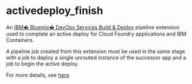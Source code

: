 # activedeploy_finish

An [IBM� Bluemix� DevOps Services Build & Deploy](https://hub.jazz.net/docs/deploy/) pipeline extension used to complete an active deploy for Cloud Foundry applications and IBM Containers.

A pipeline job created from this extension must be used in the same stage with a job to deploy a single unrouted instance
of the successor app and a job to begin the active deploy.

For more details, see [here](https://hub.jazz.net/docs/deploy_ext/).

